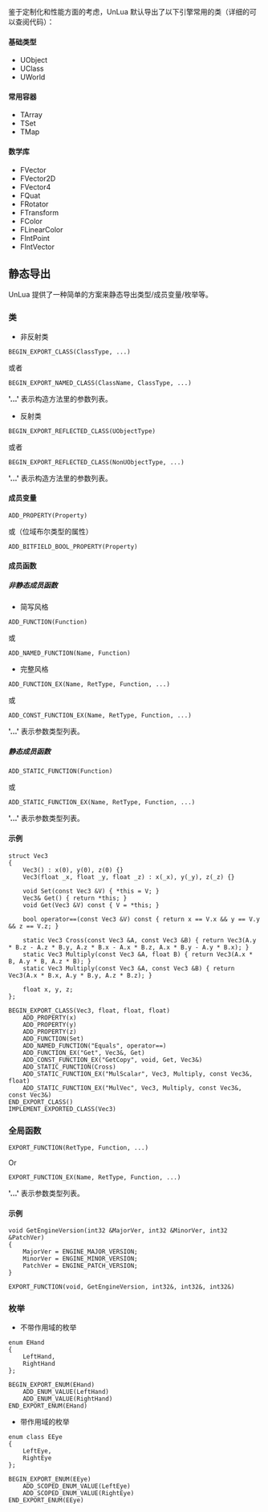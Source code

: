 鉴于定制化和性能方面的考虑，UnLua 默认导出了以下引擎常用的类（详细的可以查阅代码）：

#### 基础类型
 * UObject
 * UClass
 * UWorld
 
#### 常用容器
 * TArray
 * TSet
 * TMap

#### 数学库
 * FVector
 * FVector2D
 * FVector4
 * FQuat
 * FRotator
 * FTransform
 * FColor
 * FLinearColor
 * FIntPoint
 * FIntVector

## 静态导出

UnLua 提供了一种简单的方案来静态导出类型/成员变量/枚举等。

### 类
* 非反射类
```
BEGIN_EXPORT_CLASS(ClassType, ...)
```
 或者
```
BEGIN_EXPORT_NAMED_CLASS(ClassName, ClassType, ...)
```
 **'...'** 表示构造方法里的参数列表。

* 反射类
```
BEGIN_EXPORT_REFLECTED_CLASS(UObjectType)
```
 或者
```
BEGIN_EXPORT_REFLECTED_CLASS(NonUObjectType, ...)
```
 **'...'** 表示构造方法里的参数列表。

#### 成员变量
```
ADD_PROPERTY(Property)
```
或（位域布尔类型的属性）
```
ADD_BITFIELD_BOOL_PROPERTY(Property)
```

#### 成员函数
##### 非静态成员函数
* 简写风格
```
ADD_FUNCTION(Function)
```
或
```
ADD_NAMED_FUNCTION(Name, Function)
```

* 完整风格
```
ADD_FUNCTION_EX(Name, RetType, Function, ...)
```
或
```
ADD_CONST_FUNCTION_EX(Name, RetType, Function, ...)
```
**'...'** 表示参数类型列表。

##### 静态成员函数
```
ADD_STATIC_FUNCTION(Function)
```
或
```
ADD_STATIC_FUNCTION_EX(Name, RetType, Function, ...)
```
**'...'** 表示参数类型列表。

#### 示例
```
struct Vec3
{
	Vec3() : x(0), y(0), z(0) {}
	Vec3(float _x, float _y, float _z) : x(_x), y(_y), z(_z) {}

	void Set(const Vec3 &V) { *this = V; }
	Vec3& Get() { return *this; }
	void Get(Vec3 &V) const { V = *this; }

	bool operator==(const Vec3 &V) const { return x == V.x && y == V.y && z == V.z; }

	static Vec3 Cross(const Vec3 &A, const Vec3 &B) { return Vec3(A.y * B.z - A.z * B.y, A.z * B.x - A.x * B.z, A.x * B.y - A.y * B.x); }
	static Vec3 Multiply(const Vec3 &A, float B) { return Vec3(A.x * B, A.y * B, A.z * B); }
	static Vec3 Multiply(const Vec3 &A, const Vec3 &B) { return Vec3(A.x * B.x, A.y * B.y, A.z * B.z); }

	float x, y, z;
};

BEGIN_EXPORT_CLASS(Vec3, float, float, float)
	ADD_PROPERTY(x)
	ADD_PROPERTY(y)
	ADD_PROPERTY(z)
	ADD_FUNCTION(Set)
	ADD_NAMED_FUNCTION("Equals", operator==)
	ADD_FUNCTION_EX("Get", Vec3&, Get)
	ADD_CONST_FUNCTION_EX("GetCopy", void, Get, Vec3&)
	ADD_STATIC_FUNCTION(Cross)
	ADD_STATIC_FUNCTION_EX("MulScalar", Vec3, Multiply, const Vec3&, float)
	ADD_STATIC_FUNCTION_EX("MulVec", Vec3, Multiply, const Vec3&, const Vec3&)
END_EXPORT_CLASS()
IMPLEMENT_EXPORTED_CLASS(Vec3)
```

### 全局函数
```
EXPORT_FUNCTION(RetType, Function, ...)
```
Or
```
EXPORT_FUNCTION_EX(Name, RetType, Function, ...)
```
**'...'** 表示参数类型列表。

#### 示例
```
void GetEngineVersion(int32 &MajorVer, int32 &MinorVer, int32 &PatchVer)
{
	MajorVer = ENGINE_MAJOR_VERSION;
	MinorVer = ENGINE_MINOR_VERSION;
	PatchVer = ENGINE_PATCH_VERSION;
}

EXPORT_FUNCTION(void, GetEngineVersion, int32&, int32&, int32&)
```

### 枚举
* 不带作用域的枚举
```
enum EHand
{
	LeftHand,
	RightHand
};

BEGIN_EXPORT_ENUM(EHand)
	ADD_ENUM_VALUE(LeftHand)
	ADD_ENUM_VALUE(RightHand)
END_EXPORT_ENUM(EHand)
```

* 带作用域的枚举
```
enum class EEye
{
	LeftEye,
	RightEye
};

BEGIN_EXPORT_ENUM(EEye)
	ADD_SCOPED_ENUM_VALUE(LeftEye)
	ADD_SCOPED_ENUM_VALUE(RightEye)
END_EXPORT_ENUM(EEye)
```
